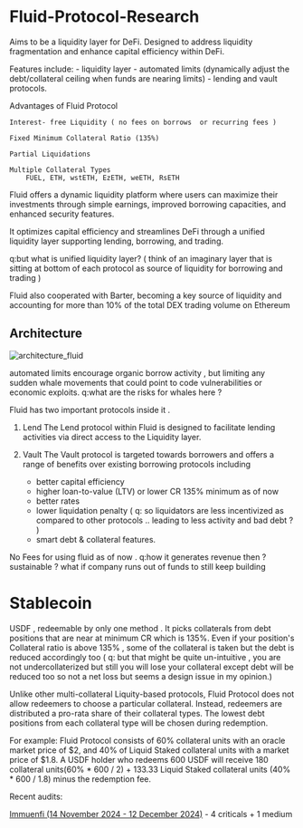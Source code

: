 # Fluid-Protocol-Research


Aims to be a liquidity layer for DeFi.
Designed to address liquidity fragmentation and enhance capital efficiency within DeFi.

Features include:
	- liquidity layer
	- automated limits  (dynamically adjust the debt/collateral ceiling when funds are nearing limits)
	- lending and vault protocols. 

Advantages of Fluid Protocol

	Interest- free Liquidity ( no fees on borrows  or recurring fees )

	Fixed Minimum Collateral Ratio (135%)

	Partial Liquidations

	Multiple Collateral Types
		FUEL, ETH, wstETH, EzETH, weETH, RsETH

Fluid offers a dynamic liquidity platform where users can maximize their investments through simple earnings, improved borrowing capacities, and enhanced security features.

It optimizes capital efficiency and streamlines DeFi through a unified liquidity layer supporting lending, borrowing, and trading.

q:but what is unified liquidity layer? ( think of an imaginary layer that is sitting at bottom of each protocol as source of liquidity for borrowing and trading )

Fluid also cooperated with Barter, becoming a key source of liquidity and accounting for more than 10% of the total DEX trading volume on Ethereum

## Architecture
![architecture_fluid](https://github.com/user-attachments/assets/8595f8cf-07f0-421d-9ce3-ede65bd55d55)



automated limits encourage organic borrow activity , but limiting any sudden whale movements that could point to code vulnerabilities or economic exploits.
q:what are the risks for whales here ?

Fluid has two important protocols inside it .

1. Lend
The Lend protocol within Fluid is designed to facilitate lending activities via direct access to the Liquidity layer.

2. Vault
The Vault protocol is targeted towards borrowers and offers a range of benefits over existing borrowing protocols including
	- better capital efficiency 
	- higher loan-to-value (LTV) or lower CR 135% minimum as of now
	- better rates
	- lower liquidation penalty ( q: so liquidators are less incentivized as compared to other protocols .. leading to less activity and bad debt ? )
	- smart debt & collateral features.


No Fees for using fluid as of now . q:how it generates revenue then ? sustainable ? what if company runs out of funds to still keep building

# Stablecoin 
USDF , redeemable by only one method . It picks collaterals from debt positions that are near at minimum CR which is 135%. Even if your position's Collateral ratio is above 135% , some of the collateral is taken but the debt is reduced accordingly too ( q: but that might be quite un-intuitive , you are not undercollaterized but still you will lose your collateral except debt will be reduced too so not a net loss but seems a design issue in my opinion.)

Unlike other multi-collateral Liquity-based protocols, Fluid Protocol does not allow redeemers to choose a particular collateral. Instead, redeemers are distributed a pro-rata share of their collateral types. The lowest debt positions from each collateral type will be chosen during redemption. 

For example: Fluid Protocol consists of 60% collateral units with an oracle market price of $2, and 40% of Liquid Staked collateral units with a market price of $1.8. A USDF holder who redeems 600 USDF will receive 180 collateral units(60% * 600 / 2) +  133.33 Liquid Staked collateral units (40% * 600 / 1.8) minus the redemption fee.




Recent audits:

[Immuenfi (14 November 2024 - 12 December 2024)](https://reports.immunefi.com/fluid-protocol) - 4 criticals + 1 medium

